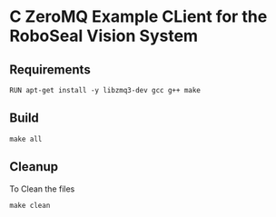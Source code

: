 # C ZeroMQ Example CLient for the RoboSeal Vision System

## Requirements

```
RUN apt-get install -y libzmq3-dev gcc g++ make
```

## Build
```
make all
```


## Cleanup
To Clean the files
```
make clean
```